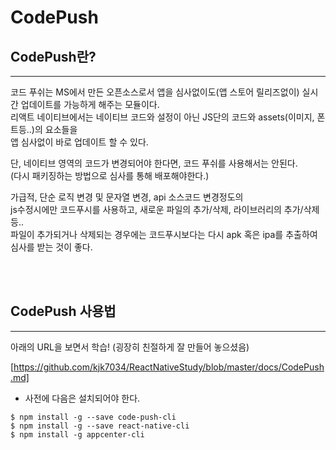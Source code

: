 # CodePush

## CodePush란?

---

코드 푸쉬는 MS에서 만든 오픈소스로서 앱을 심사없이도(앱 스토어 릴리즈없이) 실시간 업데이트를 가능하게 해주는 모듈이다.<br>
리액트 네이티브에서는 네이티브 코드와 설정이 아닌 JS단의 코드와 assets(이미지, 폰트등..)의 요소들을<br>
앱 심사없이 바로 업데이트 할 수 있다.<br>

단, 네이티브 영역의 코드가 변경되어야 한다면, 코드 푸쉬를 사용해서는 안된다.<br>
(다시 패키징하는 방법으로 심사를 통해 배포해야한다.)<br>

가급적, 단순 로직 변경 및 문자열 변경, api 소스코드 변경정도의<br>
js수정시에만 코드푸시를 사용하고, 새로운 파일의 추가/삭제, 라이브러리의 추가/삭제등..<br>
파일이 추가되거나 삭제되는 경우에는 코드푸시보다는 다시 apk 혹은 ipa를 추출하여<br>
심사를 받는 것이 좋다.<br>

<br>
<br>

## CodePush 사용법

---

아래의 URL을 보면서 학습! (굉장히 친절하게 잘 만들어 놓으셨음)<br>

[https://github.com/kjk7034/ReactNativeStudy/blob/master/docs/CodePush.md]

- 사전에 다음은 설치되어야 한다.

```
$ npm install -g --save code-push-cli
$ npm install -g --save react-native-cli
$ npm install -g appcenter-cli
```
